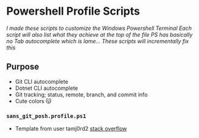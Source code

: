 # Powershell Profile Scripts

_I made these scripts to customize the Windows Powershell Terminal_
_Each script will also list what they achieve at the top of the file_
_PS has basically no Tab autocomplete which is lame..._
_These scripts will incrementally fix this_

## Purpose
- Git CLI autocomplete
- Dotnet CLI autocomplete
- Git tracking; status, remote, branch, and commit info
- Cute colors 😽

### `sans_git_posh.profile.ps1`
- Template from user tamj0rd2 [stack overflow](https://stackoverflow.com/a/44411205/20575174)